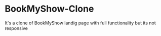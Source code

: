 # BookMyShow-Clone
It's a clone of BookMyShow landig page with full functionality but its not responsive
